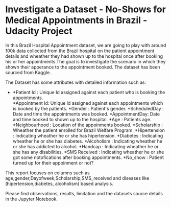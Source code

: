 # Investigate a Dataset - No-Shows for Medical Appointments in Brazil - Udacity Project
In this Brazil Hospital Appointment dataset, we are going to play with around 100k data collected from the Brazil hospital on the patient appointment details and
wheather they had shown up to the hospital once after booking his or her appointments.The goal is to investigate the scenario in which they shown their
apperance to the appointment booked. The dataset has been sourced from Kaggle. 

The Dataset has some attributes with detailed information such as:
<ul>
 <li> *Patient Id : Unique Id assigned against each patient who is booking the appointments.</li>
  *Appointment Id: Unique Id assigned against each appointments which is booked by the patients.
  *Gender : Patient's gender.
  *ScheduledDay : Date and time the appointments was booked.
  *AppointmentDay: Date and time booked to shown up to the hospital.
  *Age : Patients age.
  *Neighbourhood : Location of the appoinments booked.
  *Scholarship : Wheather the patient enrolled for Brazil Welfare Program.
  *Hipertension : Indicating wheather he or she has hipertension.
  *Diabetes : Indicating wheather he or she has diabetes.
  *Alcoholism : Indicating wheather he or she has addicted to alcohol.
  *Handcap : Indicating wheather he or she has any disabilities.
  *SMS Received : Indicating wheather he or she got some notofications after booking appointments.
  *No_show : Patient turned up for their appoinment or not?
</ul>
This report focuses on columns such as age,gender,Dayofweek,Scholarship,SMS_received and diseases like (hipertension,diabetes, alcoholism) based
analysis.

Please find observations, results, limitation and the datasets source details in the Jupyter Notebook.
